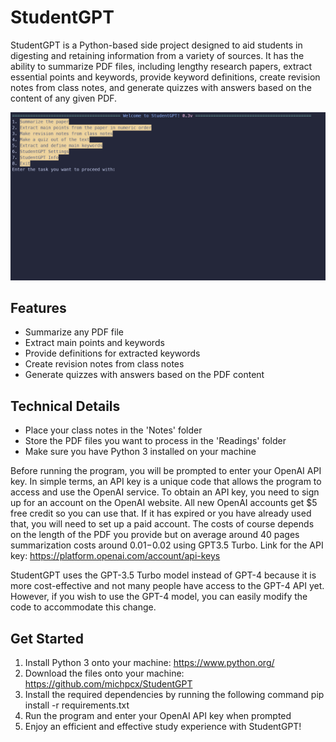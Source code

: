 # StudentGPT

StudentGPT is a Python-based side project designed to aid students in digesting and retaining information from a variety of sources. It has the ability to summarize PDF files, including lengthy research papers, extract essential points and keywords, provide keyword definitions, create revision notes from class notes, and generate quizzes with answers based on the content of any given PDF.

![StudentGPT 0.3v](studentgpt.png)


## Features

- Summarize any PDF file
- Extract main points and keywords
- Provide definitions for extracted keywords
- Create revision notes from class notes
- Generate quizzes with answers based on the PDF content

## Technical Details

- Place your class notes in the 'Notes' folder
- Store the PDF files you want to process in the 'Readings' folder
- Make sure you have Python 3 installed on your machine

Before running the program, you will be prompted to enter your OpenAI API key. In simple terms, an API key is a unique code that allows the program to access and use the OpenAI service. To obtain an API key, you need to sign up for an account on the OpenAI website. All new OpenAI accounts get $5 free credit so you can use that. If it has expired or you have already used that, you will need to set up a paid account. The costs of course depends on the length of the PDF you provide but on average around 40 pages summarization costs around $0.01-$0.02 using GPT3.5 Turbo. Link for the API key: https://platform.openai.com/account/api-keys

StudentGPT uses the GPT-3.5 Turbo model instead of GPT-4 because it is more cost-effective and not many people have access to the GPT-4 API yet. However, if you wish to use the GPT-4 model, you can easily modify the code to accommodate this change.

## Get Started

1. Install Python 3 onto your machine: https://www.python.org/
2. Download the files onto your machine: https://github.com/michpcx/StudentGPT
3. Install the required dependencies by running the following command pip install -r requirements.txt
4. Run the program and enter your OpenAI API key when prompted
5. Enjoy an efficient and effective study experience with StudentGPT!

